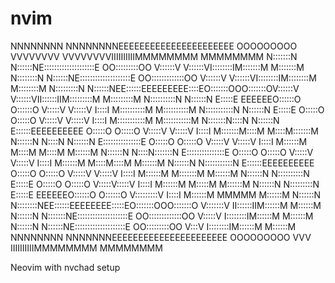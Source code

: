 # nvim
                                                                                                                                     
                                                                                                                                     
NNNNNNNN        NNNNNNNNEEEEEEEEEEEEEEEEEEEEEE     OOOOOOOOO     VVVVVVVV           VVVVVVVVIIIIIIIIIIMMMMMMMM               MMMMMMMM
N:::::::N       N::::::NE::::::::::::::::::::E   OO:::::::::OO   V::::::V           V::::::VI::::::::IM:::::::M             M:::::::M
N::::::::N      N::::::NE::::::::::::::::::::E OO:::::::::::::OO V::::::V           V::::::VI::::::::IM::::::::M           M::::::::M
N:::::::::N     N::::::NEE::::::EEEEEEEEE::::EO:::::::OOO:::::::OV::::::V           V::::::VII::::::IIM:::::::::M         M:::::::::M
N::::::::::N    N::::::N  E:::::E       EEEEEEO::::::O   O::::::O V:::::V           V:::::V   I::::I  M::::::::::M       M::::::::::M
N:::::::::::N   N::::::N  E:::::E             O:::::O     O:::::O  V:::::V         V:::::V    I::::I  M:::::::::::M     M:::::::::::M
N:::::::N::::N  N::::::N  E::::::EEEEEEEEEE   O:::::O     O:::::O   V:::::V       V:::::V     I::::I  M:::::::M::::M   M::::M:::::::M
N::::::N N::::N N::::::N  E:::::::::::::::E   O:::::O     O:::::O    V:::::V     V:::::V      I::::I  M::::::M M::::M M::::M M::::::M
N::::::N  N::::N:::::::N  E:::::::::::::::E   O:::::O     O:::::O     V:::::V   V:::::V       I::::I  M::::::M  M::::M::::M  M::::::M
N::::::N   N:::::::::::N  E::::::EEEEEEEEEE   O:::::O     O:::::O      V:::::V V:::::V        I::::I  M::::::M   M:::::::M   M::::::M
N::::::N    N::::::::::N  E:::::E             O:::::O     O:::::O       V:::::V:::::V         I::::I  M::::::M    M:::::M    M::::::M
N::::::N     N:::::::::N  E:::::E       EEEEEEO::::::O   O::::::O        V:::::::::V          I::::I  M::::::M     MMMMM     M::::::M
N::::::N      N::::::::NEE::::::EEEEEEEE:::::EO:::::::OOO:::::::O         V:::::::V         II::::::IIM::::::M               M::::::M
N::::::N       N:::::::NE::::::::::::::::::::E OO:::::::::::::OO           V:::::V          I::::::::IM::::::M               M::::::M
N::::::N        N::::::NE::::::::::::::::::::E   OO:::::::::OO              V:::V           I::::::::IM::::::M               M::::::M
NNNNNNNN         NNNNNNNEEEEEEEEEEEEEEEEEEEEEE     OOOOOOOOO                 VVV            IIIIIIIIIIMMMMMMMM               MMMMMMMM
                                                                                                                                     
                                                                                                                                     
                                                                                                                                     
                                                                                                                                     
                                                                                                                                     
                                                                                                                                     
                                                                                                                                     
                                                                                                                                      
                                                                                                                                      
Neovim with nvchad setup 
